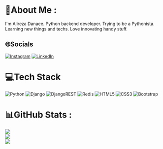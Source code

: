 # 💫About Me :
I'm Alireza Danaee. Python backend developer. Trying to be a Pythonista. Learning new things and techs. Love innovating handy stuff.

## 🌐Socials
[![Instagram](https://img.shields.io/badge/Instagram-%23E4405F.svg?logo=Instagram&logoColor=white)](https://instagram.com/alireza.dx7) [![LinkedIn](https://img.shields.io/badge/LinkedIn-%230077B5.svg?logo=linkedin&logoColor=white)](https://linkedin.com/in/alirezadanaee) 

# 💻Tech Stack
![Python](https://img.shields.io/badge/python-3670A0?style=for-the-badge&logo=python&logoColor=ffdd54) ![Django](https://img.shields.io/badge/django-%23092E20.svg?style=for-the-badge&logo=django&logoColor=white) ![DjangoREST](https://img.shields.io/badge/DJANGO-REST-ff1709?style=for-the-badge&logo=django&logoColor=white&color=ff1709&labelColor=gray) ![Redis](https://img.shields.io/badge/redis-%23DD0031.svg?style=for-the-badge&logo=redis&logoColor=white) ![HTML5](https://img.shields.io/badge/html5-%23E34F26.svg?style=for-the-badge&logo=html5&logoColor=white) ![CSS3](https://img.shields.io/badge/css3-%231572B6.svg?style=for-the-badge&logo=css3&logoColor=white) ![Bootstrap](https://img.shields.io/badge/bootstrap-%23563D7C.svg?style=for-the-badge&logo=bootstrap&logoColor=white)
# 📊GitHub Stats :
![](https://github-readme-stats.vercel.app/api?username=alirezadanaee&theme=radical&hide_border=false&include_all_commits=false&count_private=false)<br/>
![](https://github-readme-streak-stats.herokuapp.com/?user=alirezadanaee&theme=radical&hide_border=false)<br/>
![](https://github-readme-stats.vercel.app/api/top-langs/?username=alirezadanaee&theme=radical&hide_border=false&include_all_commits=false&count_private=false&layout=compact)
